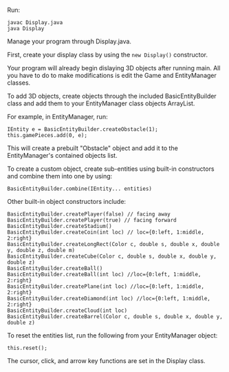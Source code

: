 Run:
```
javac Display.java
java Display
```

Manage your program through Display.java.

First, create your display class by using the ```new Display()``` constructor.

Your program will already begin dislaying 3D objects after running main. All you have to do to make modifications is edit the Game and EntityManager classes.

To add 3D objects, create objects through the included BasicEntityBuilder class and add them to your EntityManager class objects ArrayList.

For example, in EntityManager, run:
```
IEntity e = BasicEntityBuilder.createObstacle(1);
this.gamePieces.add(0, e);
```
This will create a prebuilt "Obstacle" object and add it to the EntityManager's contained objects list.

To create a custom object, create sub-entities using built-in constructors and combine them into one by using:
```
BasicEntityBuilder.combine(IEntity... entities)
```

Other built-in object constructors include:
```
BasicEntityBuilder.createPlayer(false) // facing away
BasicEntityBuilder.createPlayer(true) // facing forward
BasicEntityBuilder.createStadium()
BasicEntityBuilder.createCoin(int loc) // loc={0:left, 1:middle, 2:right}
BasicEntityBuilder.createLongRect(Color c, double s, double x, double y, double z, double m)
BasicEntityBuilder.createCube(Color c, double s, double x, double y, double z)
BasicEntityBuilder.createBall()
BasicEntityBuilder.createBall(int loc) //loc={0:left, 1:middle, 2:right}
BasicEntityBuilder.createPlane(int loc) //loc={0:left, 1:middle, 2:right}
BasicEntityBuilder.createDiamond(int loc) //loc={0:left, 1:middle, 2:right}
BasicEntityBuilder.createCloud(int loc)
BasicEntityBuilder.createBarrel(Color c, double s, double x, double y, double z)
```

To reset the entities list, run the following from your EntityManager object:
```
this.reset();
```

The cursor, click, and arrow key functions are set in the Display class.

<!--![alt text](https://github.com/Ajoukov/ChessAI/blob/main/Chess.png?raw=true)-->
